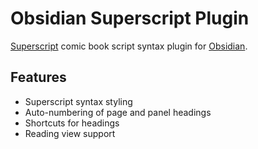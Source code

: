 # Obsidian Superscript Plugin

[Superscript](https://superscript.app/) comic book script syntax plugin for [Obsidian](https://obsidian.md/).

## Features

- Superscript syntax styling
- Auto-numbering of page and panel headings
- Shortcuts for headings
- Reading view support
